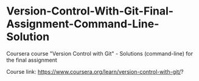 # Version-Control-With-Git-Final-Assignment-Command-Line-Solution
Coursera course "Version Control with Git" - Solutions (command-line) for the final assignment 

Course link: https://www.coursera.org/learn/version-control-with-git/?
